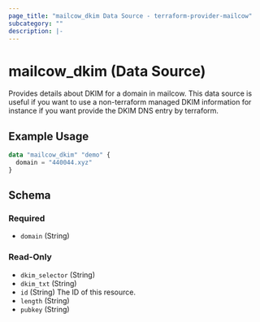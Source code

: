 ```yaml
---
page_title: "mailcow_dkim Data Source - terraform-provider-mailcow"
subcategory: ""
description: |-
---
```


# mailcow_dkim (Data Source)

Provides details about DKIM for a domain in mailcow. This data source is useful if you want to use a non-terraform managed DKIM information for instance if you want provide the DKIM DNS entry by terraform.

## Example Usage
```terraform
data "mailcow_dkim" "demo" {
  domain = "440044.xyz"
}
```

<!-- schema generated by tfplugindocs -->
## Schema

### Required

- `domain` (String)

### Read-Only

- `dkim_selector` (String)
- `dkim_txt` (String)
- `id` (String) The ID of this resource.
- `length` (String)
- `pubkey` (String)
